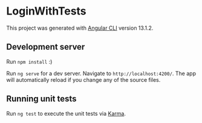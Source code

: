 # LoginWithTests

This project was generated with [Angular CLI](https://github.com/angular/angular-cli) version 13.1.2.

## Development server

Run `npm install` :)

Run `ng serve` for a dev server. Navigate to `http://localhost:4200/`. The app will automatically reload if you change any of the source files.

## Running unit tests

Run `ng test` to execute the unit tests via [Karma](https://karma-runner.github.io).


